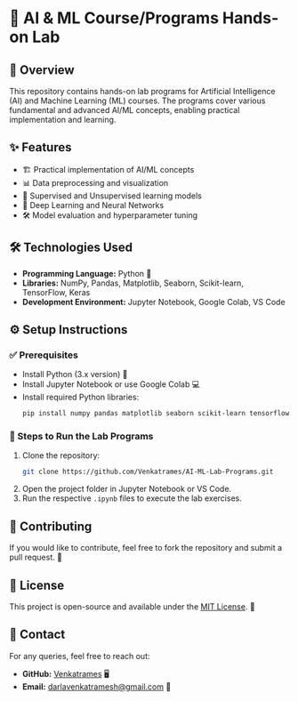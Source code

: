 # 🤖 AI & ML Course/Programs Hands-on Lab

## 📌 Overview
This repository contains hands-on lab programs for Artificial Intelligence (AI) and Machine Learning (ML) courses. The programs cover various fundamental and advanced AI/ML concepts, enabling practical implementation and learning.

## ✨ Features
- 🏗️ Practical implementation of AI/ML concepts
- 📊 Data preprocessing and visualization
- 🧠 Supervised and Unsupervised learning models
- 🎯 Deep Learning and Neural Networks
- 🛠 Model evaluation and hyperparameter tuning

## 🛠 Technologies Used
- **Programming Language:** Python 🐍
- **Libraries:** NumPy, Pandas, Matplotlib, Seaborn, Scikit-learn, TensorFlow, Keras
- **Development Environment:** Jupyter Notebook, Google Colab, VS Code

## ⚙️ Setup Instructions
### ✅ Prerequisites
- Install Python (3.x version) 🐍
- Install Jupyter Notebook or use Google Colab 💻
- Install required Python libraries:
  ```sh
  pip install numpy pandas matplotlib seaborn scikit-learn tensorflow keras
  ```

### 🚀 Steps to Run the Lab Programs
1. Clone the repository:
   ```sh
   git clone https://github.com/Venkatrames/AI-ML-Lab-Programs.git
   ```
2. Open the project folder in Jupyter Notebook or VS Code.
3. Run the respective `.ipynb` files to execute the lab exercises.

## 🤝 Contributing
If you would like to contribute, feel free to fork the repository and submit a pull request. 🚀

## 📜 License
This project is open-source and available under the [MIT License](LICENSE). 📄

## 📧 Contact
For any queries, feel free to reach out:
- **GitHub:** [Venkatrames](https://github.com/Venkatrames) 🖥️
- **Email:** darlavenkatramesh@gmail.com 📩


